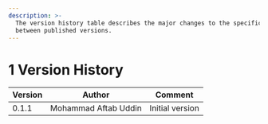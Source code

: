 ```yaml
---
description: >-
  The version history table describes the major changes to the specifications
  between published versions.
---
```


# 1 Version History

| Version | Author               | Comment         |
| ------- | -------------------- | --------------- |
| 0.1.1   | Mohammad Aftab Uddin | Initial version |
